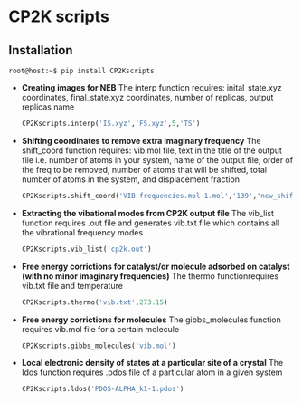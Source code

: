 # CP2K scripts
## Installation

```console
root@host:~$ pip install CP2Kscripts
```

- **Creating images for NEB**
The interp function requires: inital_state.xyz coordinates, final_state.xyz coordinates, number of replicas, output replicas name

    ```python
    CP2Kscripts.interp('IS.xyz','FS.xyz',5,'TS')
    ```

- **Shifting coordinates to remove extra imaginary frequency**
The shift_coord function requires: vib.mol file, text in the title of the output file i.e. number of atoms in your system, name of the output file, order of the freq to be removed, number of atoms that will be shifted, total number of atoms in the system, and displacement fraction

    ```python
    CP2Kscripts.shift_coord('VIB-frequencies.mol-1.mol','139','new_shifted.xyz',2,139,139,1)
    ```

- **Extracting the vibational modes from CP2K output file**
The vib_list function requires .out file and generates vib.txt file which contains all the vibrational frequency modes

    ```python
    CP2Kscripts.vib_list('cp2k.out')
    ```
- **Free energy corrictions for catalyst/or molecule adsorbed on catalyst (with no minor imaginary frequencies)**
The thermo functionrequires vib.txt file and temperature

    ```python
    CP2Kscripts.thermo('vib.txt',273.15)
    ```
- **Free energy corrictions for molecules**
The gibbs_molecules function requires vib.mol file for a certain molecule

    ```python
    CP2Kscripts.gibbs_molecules('vib.mol')
    ```
- **Local electronic density of states at a particular site of a crystal**
The ldos function requires .pdos file of a particular atom in a given system

    ```python
    CP2Kscripts.ldos('PDOS-ALPHA_k1-1.pdos')
    ```